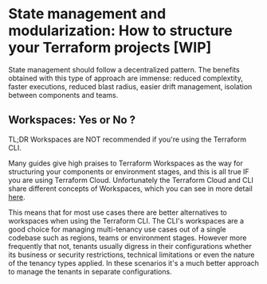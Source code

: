# State management and modularization: How to structure your Terraform projects [WIP]

State management should follow a decentralized pattern. The benefits obtained with this type of approach are immense: reduced complextity, faster executions, reduced blast radius, easier drift management, isolation between components and teams.

## Workspaces: Yes or No ?

TL;DR Workspaces are NOT recommended if you're using the Terraform CLI. 

Many guides give high praises to Terraform Workspaces as the way for structuring your components or environment stages, and this is all true IF you are using Terraform Cloud. Unfortunately the Terraform Cloud and CLI share different concepts of Workspaces, which you can see in more detail [here](https://www.terraform.io/docs/cloud/workspaces/index.html).

This means that for most use cases there are better alternatives to workspaces when using the Terraform CLI. The CLI's workspaces are a good choice for managing multi-tenancy use cases out of a single codebase such as regions, teams or environment stages. However more frequently that not, tenants usually digress in their configurations whether its business or security restrictions, technical limitations or even the nature of the tenancy types applied. In these scenarios it's a much better approach to manage the tenants in separate configurations.
